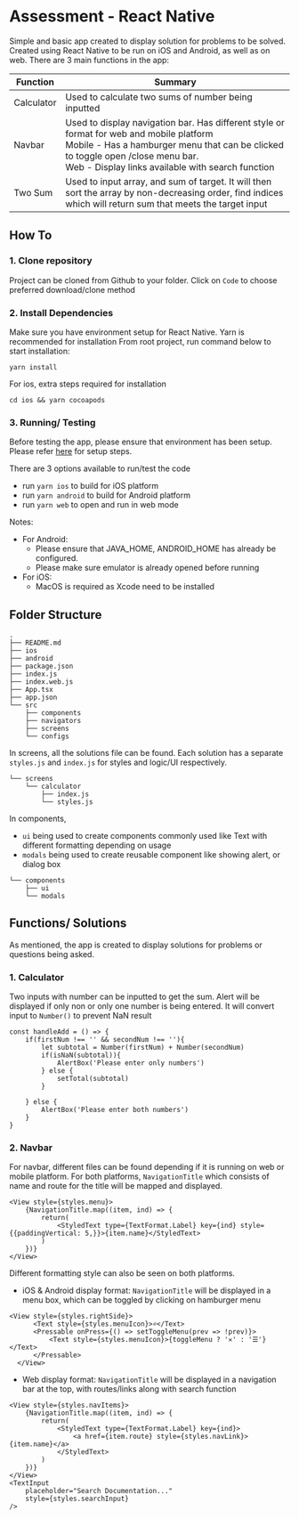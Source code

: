 # Assessment - React Native

Simple and basic app created to display solution for problems to be solved. Created using React Native to be run on iOS and Android, as well as on web. There are 3 main functions in the app: 

| Function | Summary |
| ------ | ------ |
| Calculator | Used to calculate two sums of number being inputted |
| Navbar | Used to display navigation bar. Has different style or format for web and mobile platform <br/> Mobile - Has a hamburger menu that can be clicked to toggle open /close menu bar. <br/> Web - Display links available with search function |
| Two Sum | Used to input array, and sum of target. It will then sort the array by non-decreasing order, find indices which will return sum that meets the target input |


## How To

### 1. Clone repository

Project can be cloned from Github to your folder. Click on `Code` to choose preferred download/clone method

### 2. Install Dependencies

Make sure you have environment setup for React Native. Yarn is recommended for installation
From root project, run command below to start installation:
```
yarn install
```

For ios, extra steps required for installation
```
cd ios && yarn cocoapods
```

### 3. Running/ Testing 
Before testing the app, please ensure that environment has been setup. Please refer [here](https://reactnative.dev/docs/set-up-your-environment?os=windows) for setup steps. 

There are 3 options available to run/test the code
- run `yarn ios` to build for iOS platform
- run `yarn android` to build for Android platform
- run `yarn web` to open and run in web mode

Notes:
- For Android:
    - Please ensure that JAVA_HOME, ANDROID_HOME has already be configured.
    - Please make sure emulator is already opened before running
- For iOS:
    - MacOS is required as Xcode need to be installed


## Folder Structure
```
.
├── README.md
├── ios
├── android
├── package.json
├── index.js
├── index.web.js
├── App.tsx
├── app.json
└── src
    ├── components
    ├── navigators
    ├── screens
    └── configs

```
In screens, all the solutions file can be found. Each solution has a separate `styles.js` and `index.js` for styles and logic/UI respectively. 
```
└── screens
    └── calculator
        ├── index.js
        └── styles.js
```
In components, 
- `ui` being used to create components commonly used like Text with different formatting depending on usage
- `modals` being used to create reusable component like showing alert, or dialog box
```
└── components
    ├── ui
    └── modals
```

## Functions/ Solutions

As mentioned, the app is created to display solutions for problems or questions being asked. 

### 1. Calculator
Two inputs with number can be inputted to get the sum. Alert will be displayed if only non or only one number is being entered. It will convert input to `Number()` to prevent NaN result
```
const handleAdd = () => {
    if(firstNum !== '' && secondNum !== ''){
        let subtotal = Number(firstNum) + Number(secondNum)
        if(isNaN(subtotal)){
            AlertBox('Please enter only numbers')
        } else {
            setTotal(subtotal)
        }
        
    } else {
        AlertBox('Please enter both numbers')
    }
}
```

### 2. Navbar
For navbar, different files can be found depending if it is running on web or mobile platform. For both platforms, `NavigationTitle` which consists of name and route for the title will be mapped and displayed. 
```
<View style={styles.menu}>
    {NavigationTitle.map((item, ind) => {
        return(
            <StyledText type={TextFormat.Label} key={ind} style={{paddingVertical: 5,}}>{item.name}</StyledText>
        )
    })}
</View>
```
Different formatting style can also be seen on both platforms.  
  - iOS & Android display format: `NavigationTitle` will be displayed in a menu box, which can be toggled by clicking on hamburger menu
```
<View style={styles.rightSide}>
      <Text style={styles.menuIcon}>⌕</Text>
      <Pressable onPress={() => setToggleMenu(prev => !prev)}>
          <Text style={styles.menuIcon}>{toggleMenu ? '✕' : '☰'}</Text>
      </Pressable>
  </View>
```
- Web display format: `NavigationTitle` will be displayed in a navigation bar at the top, with routes/links along with search function
```
<View style={styles.navItems}>
    {NavigationTitle.map((item, ind) => {
        return(
            <StyledText type={TextFormat.Label} key={ind}>
                <a href={item.route} style={styles.navLink}>{item.name}</a>
            </StyledText>
        )
    })}
</View>
<TextInput
    placeholder="Search Documentation..."
    style={styles.searchInput}
/>
```





